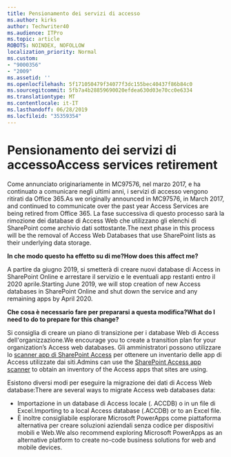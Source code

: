 ```yaml
---
title: Pensionamento dei servizi di accesso
ms.author: kirks
author: Techwriter40
ms.audience: ITPro
ms.topic: article
ROBOTS: NOINDEX, NOFOLLOW
localization_priority: Normal
ms.custom:
- "9000356"
- "2009"
ms.assetid: ''
ms.openlocfilehash: 5f171050479f34077f3dc155bec40437f86b84c0
ms.sourcegitcommit: 5fb7a4b28859690020efdea630d03e70cc0e6334
ms.translationtype: MT
ms.contentlocale: it-IT
ms.lasthandoff: 06/28/2019
ms.locfileid: "35359354"
---
```

# <a name="access-services-retirement"></a><span data-ttu-id="698ea-102">Pensionamento dei servizi di accesso</span><span class="sxs-lookup"><span data-stu-id="698ea-102">Access services retirement</span></span>

<span data-ttu-id="698ea-103">Come annunciato originariamente in MC97576, nel marzo 2017, e ha continuato a comunicare negli ultimi anni, i servizi di accesso vengono ritirati da Office 365.</span><span class="sxs-lookup"><span data-stu-id="698ea-103">As we originally announced in MC97576, in March 2017, and continued to communicate over the past year Access Services are being retired from Office 365.</span></span> <span data-ttu-id="698ea-104">La fase successiva di questo processo sarà la rimozione dei database di Access Web che utilizzano gli elenchi di SharePoint come archivio dati sottostante.</span><span class="sxs-lookup"><span data-stu-id="698ea-104">The next phase in this process will be the removal of Access Web Databases that use SharePoint lists as their underlying data storage.</span></span>

<span data-ttu-id="698ea-105">**In che modo questo ha effetto su di me?**</span><span class="sxs-lookup"><span data-stu-id="698ea-105">**How does this affect me?**</span></span>

<span data-ttu-id="698ea-106">A partire da giugno 2019, si smetterà di creare nuovi database di Access in SharePoint Online e arrestare il servizio e le eventuali app restanti entro il 2020 aprile.</span><span class="sxs-lookup"><span data-stu-id="698ea-106">Starting June 2019, we will stop creation of new Access databases in SharePoint Online and shut down the service and any remaining apps by April 2020.</span></span>

<span data-ttu-id="698ea-107">**Che cosa è necessario fare per prepararsi a questa modifica?**</span><span class="sxs-lookup"><span data-stu-id="698ea-107">**What do I need to do to prepare for this change?**</span></span>

<span data-ttu-id="698ea-108">Si consiglia di creare un piano di transizione per i database Web di Access dell'organizzazione.</span><span class="sxs-lookup"><span data-stu-id="698ea-108">We encourage you to create a transition plan for your organization’s Access web databases.</span></span> <span data-ttu-id="698ea-109">Gli amministratori possono utilizzare lo [scanner app di SharePoint Access](https://github.com/SharePoint/PnP-Tools/tree/master/Solutions/SharePoint.AccessApp.Scanner) per ottenere un inventario delle app di Access utilizzate dai siti.</span><span class="sxs-lookup"><span data-stu-id="698ea-109">Admins can use the [SharePoint Access app scanner](https://github.com/SharePoint/PnP-Tools/tree/master/Solutions/SharePoint.AccessApp.Scanner) to obtain an inventory of the Access apps that sites are using.</span></span>

<span data-ttu-id="698ea-110">Esistono diversi modi per eseguire la migrazione dei dati di Access Web database:</span><span class="sxs-lookup"><span data-stu-id="698ea-110">There are several ways to migrate Access web databases data:</span></span>

- <span data-ttu-id="698ea-111">Importazione in un database di Access locale (. ACCDB) o in un file di Excel.</span><span class="sxs-lookup"><span data-stu-id="698ea-111">Importing to a local Access database (.ACCDB) or to an Excel file.</span></span>
- <span data-ttu-id="698ea-112">È inoltre consigliabile esplorare Microsoft PowerApps come piattaforma alternativa per creare soluzioni aziendali senza codice per dispositivi mobili e Web.</span><span class="sxs-lookup"><span data-stu-id="698ea-112">We also recommend exploring Microsoft PowerApps as an alternative platform to create no-code business solutions for web and mobile devices.</span></span>